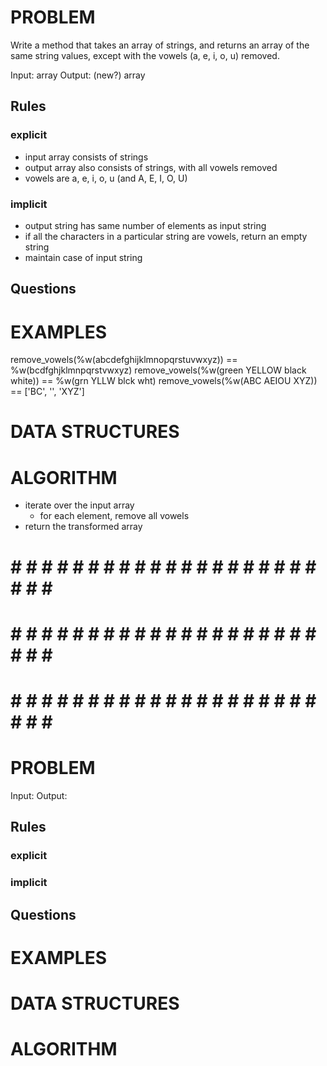 # PROBLEM
Write a method that takes an array of strings, and returns an array of the same string values, except with the vowels (a, e, i, o, u) removed.

  Input: array
  Output: (new?) array

  ## Rules
  ### explicit
  - input array consists of strings
  - output array also consists of strings, with all vowels removed
  - vowels are a, e, i, o, u (and A, E, I, O, U)

  ### implicit
  - output string has same number of elements as input string
  - if all the characters in a particular string are vowels, return an empty string
  - maintain case of input string

  ## Questions


# EXAMPLES
remove_vowels(%w(abcdefghijklmnopqrstuvwxyz)) == %w(bcdfghjklmnpqrstvwxyz)
remove_vowels(%w(green YELLOW black white)) == %w(grn YLLW blck wht)
remove_vowels(%w(ABC AEIOU XYZ)) == ['BC', '', 'XYZ']

# DATA STRUCTURES


# ALGORITHM
- iterate over the input array
  - for each element, remove all vowels
- return the transformed array



# # # # # # # # # # # # # # # # # # # # # # # # #
# # # # # # # # # # # # # # # # # # # # # # # # #
# # # # # # # # # # # # # # # # # # # # # # # # #

# PROBLEM


  Input: 
  Output:

  ## Rules
  ### explicit
  
  ### implicit


  ## Questions


# EXAMPLES


# DATA STRUCTURES


# ALGORITHM
